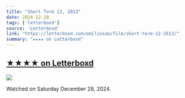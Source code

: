 ```yaml
---
title: "Short Term 12, 2013"
date: 2024-12-28
tags: ['letterboxd']
source: 'Letterboxd'
link: "https://letterboxd.com/emiliosao/film/short-term-12-2013/"
summary: "★★★★ on Letterboxd"
---
```


## [★★★★ on Letterboxd](https://letterboxd.com/emiliosao/film/short-term-12-2013/)

<p><img src="https://a.ltrbxd.com/resized/sm/upload/0k/gq/x9/2w/wYkiNNMM1O5c2yEcj8Lf9UbaB1a-0-600-0-900-crop.jpg?v=5dda66ba4c" /></p>
<p>Watched on Saturday December 28, 2024.</p>